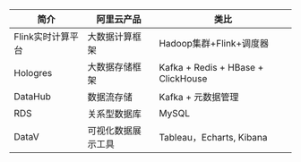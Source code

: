 | 简介              | 阿里云产品         | 类比                               |
| ----------------- | ------------------ | ---------------------------------- |
| Flink实时计算平台 | 大数据计算框架     | Hadoop集群+Flink+调度器            |
| Hologres          | 大数据存储框架     | Kafka + Redis + HBase + ClickHouse |
| DataHub           | 数据流存储         | Kafka + 元数据管理                 |
| RDS               | 关系型数据库       | MySQL                              |
| DataV             | 可视化数据展示工具 | Tableau，Echarts, Kibana           |

